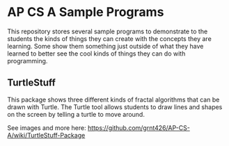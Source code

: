 AP CS A Sample Programs
=============

This repository stores several sample programs to demonstrate to the students the kinds of
things they can create with the concepts they are learning. Some show them something just
outside of what they have learned to better see the cool kinds of things they can do with
programming.

TurtleStuff
-------

This package shows three different kinds of fractal algorithms that can be drawn 
with Turtle. The Turtle tool allows students to draw lines and shapes on the screen by
telling a turtle to move around.

See images and more here: https://github.com/grnt426/AP-CS-A/wiki/TurtleStuff-Package
